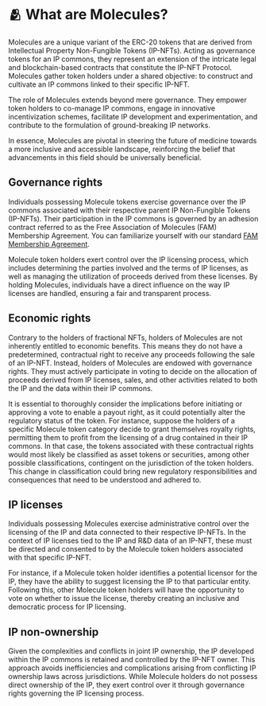 # 🫂 What are Molecules?

Molecules are a unique variant of the ERC-20 tokens that are derived from Intellectual Property Non-Fungible Tokens (IP-NFTs). Acting as governance tokens for an IP commons, they represent an extension of the intricate legal and blockchain-based contracts that constitute the IP-NFT Protocol. Molecules gather token holders under a shared objective: to construct and cultivate an IP commons linked to their specific IP-NFT.

The role of Molecules extends beyond mere governance. They empower token holders to co-manage IP commons, engage in innovative incentivization schemes, facilitate IP development and experimentation, and contribute to the formulation of ground-breaking IP networks.

In essence, Molecules are pivotal in steering the future of medicine towards a more inclusive and accessible landscape, reinforcing the belief that advancements in this field should be universally beneficial.

## Governance rights

Individuals possessing Molecule tokens exercise governance over the IP commons associated with their respective parent IP Non-Fungible Tokens (IP-NFTs). Their participation in the IP commons is governed by an adhesion contract referred to as the Free Association of Molecules (FAM) Membership Agreement. You can familiarize yourself with our standard [FAM Membership Agreement](https://github.com/moleculeprotocol/Legal-Contracts/blob/main/FAM%20Agreements/FAM%20Agreement.pdf).

Molecule token holders exert control over the IP licensing process, which includes determining the parties involved and the terms of IP licenses, as well as managing the utilization of proceeds derived from these licenses. By holding Molecules, individuals have a direct influence on the way IP licenses are handled, ensuring a fair and transparent process.

## Economic rights

Contrary to the holders of fractional NFTs, holders of Molecules are not inherently entitled to economic benefits. This means they do not have a predetermined, contractual right to receive any proceeds following the sale of an IP-NFT. Instead, holders of Molecules are endowed with governance rights. They must actively participate in voting to decide on the allocation of proceeds derived from IP licenses, sales, and other activities related to both the IP and the data within their IP commons.

It is essential to thoroughly consider the implications before initiating or approving a vote to enable a payout right, as it could potentially alter the regulatory status of the token. For instance, suppose the holders of a specific Molecule token category decide to grant themselves royalty rights, permitting them to profit from the licensing of a drug contained in their IP commons. In that case, the tokens associated with these contractual rights would most likely be classified as asset tokens or securities, among other possible classifications, contingent on the jurisdiction of the token holders. This change in classification could bring new regulatory responsibilities and consequences that need to be understood and adhered to.

## IP licenses

Individuals possessing Molecules exercise administrative control over the licensing of the IP and data connected to their respective IP-NFTs. In the context of IP licenses tied to the IP and R\&D data of an IP-NFT, these must be directed and consented to by the Molecule token holders associated with that specific IP-NFT.

For instance, if a Molecule token holder identifies a potential licensor for the IP, they have the ability to suggest licensing the IP to that particular entity. Following this, other Molecule token holders will have the opportunity to vote on whether to issue the license, thereby creating an inclusive and democratic process for IP licensing.

## IP non-ownership

Given the complexities and conflicts in joint IP ownership, the IP developed within the IP commons is retained and controlled by the IP-NFT owner. This approach avoids inefficiencies and complications arising from conflicting IP ownership laws across jurisdictions. While Molecule holders do not possess direct ownership of the IP, they exert control over it through governance rights governing the IP licensing process.

